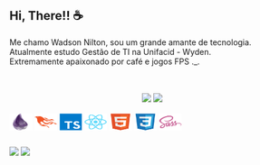 ## Hi, There!! :coffee:
 Me chamo Wadson Nilton, sou um grande amante de tecnologia. Atualmente estudo Gestão de TI na Unifacid - Wyden.<br>
 Extremamente apaixonado por café e jogos FPS ._.
 <br>
 <br>
 <br>
<div align="center">
  <img src = "https://github-readme-stats.vercel.app/api?username=imWadson&show_icons=true&theme=great-gatsby" width = 400>
  <img src = "https://github-readme-streak-stats.herokuapp.com?user=imWadson&theme=great-gatsby&hide_border=true" width = 400>
  
  
</div>
<div style="display: inline_block"><br>
  <img align="center" alt="Wad-iex" height="30" width="40" src="https://raw.githubusercontent.com/devicons/devicon/master/icons/elixir/elixir-original.svg">
  <img align="center" alt="Wad-iex" height="30" width="40" src="https://raw.githubusercontent.com/devicons/devicon/master/icons/phoenix/phoenix-original.svg">
  <img align="center" alt="Wad-Ts" height="30" width="40" src="https://raw.githubusercontent.com/devicons/devicon/master/icons/typescript/typescript-plain.svg">
  <img align="center" alt="Wad-React" height="30" width="40" src="https://raw.githubusercontent.com/devicons/devicon/master/icons/react/react-original.svg">
  <img align="center" alt="Wad-HTML" height="30" width="40" src="https://raw.githubusercontent.com/devicons/devicon/master/icons/html5/html5-original.svg">
  <img align="center" alt="Wad-CSS" height="30" width="40" src="https://raw.githubusercontent.com/devicons/devicon/master/icons/css3/css3-original.svg">
  <img align="center" alt="Wad-SASS" height="30" width="40" src="https://raw.githubusercontent.com/devicons/devicon/master/icons/sass/sass-original.svg">
</div>
  
  ##
 
<div> 
  <a href = "niiltonsk8@gmail.com"><img src="https://img.shields.io/badge/-Gmail-f09600?style=for-the-badge&logo=Gmail&logoColor=FFFFFF&link=www.linkedin.com/in/imWadson"/></a>
  <a href = "niiltonsk8@gmail.com"><img src="https://img.shields.io/badge/-linkedin-f09600?style=for-the-badge&logo=linkedin&logoColor=FFFFFF&link=www.linkedin.com/in/imWadson"/></a>
 
 
</div>


